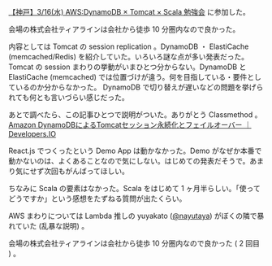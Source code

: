 [【神戸】3/16(水) AWS:DynamoDB × Tomcat × Scala 勉強会](http://connpass.com/event/27529/) に参加した。

会場の株式会社ティアラインは会社から徒歩 10 分圏内なので良かった。

内容としては Tomcat の session replication 。DynamoDB ・ ElastiCache (memcached/Redis) を紹介していた。いろいろ謎な点が多い発表だった。 Tomcat の session まわりの挙動がいまひとつ分からない。DynamoDB と ElastiCache (memcached) では位置づけが違う。何を目指している・要件としているのか分からなかった。 DynamoDB で切り替えが遅いなどの問題を挙げられても何とも言いづらい感じだった。

あとで調べたら、この記事ひとつで説明がついた。ありがとう Classmethod 。 [Amazon DynamoDBによるTomcatセッション永続化とフェイルオーバー ｜ Developers.IO](http://dev.classmethod.jp/cloud/amazon-dynamodb-tomcat-session-management/)

React.js でつくったという Demo App は動かなかった。Demo がなぜか本番で動かないのは、よくあることなので気にしない。はじめての発表だそうで。あまり気にせず次回もがんばってほしい。

ちなみに Scala の要素はなかった。Scala をはじめて 1 ヶ月半らしい。「使ってどうですか」という感想をたずねる質問が出たくらい。

AWS まわりについては Lambda 推しの yuyakato ([@nayutaya](https://twitter.com/)) がぼくの隣で暴れていた (乱暴な説明) 。

会場の株式会社ティアラインは会社から徒歩 10 分圏内なので良かった ( 2 回目 ) 。
